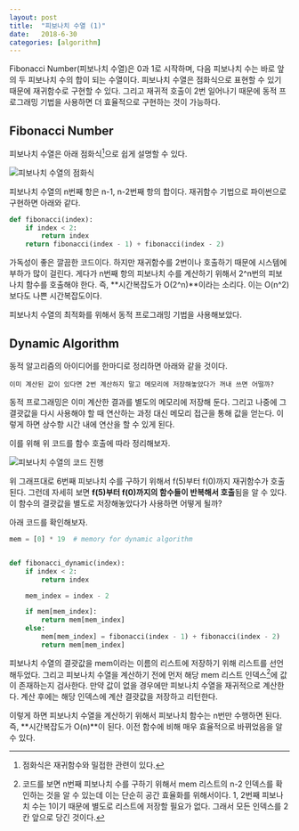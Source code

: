 ```yaml
---
layout: post
title:  "피보나치 수열 (1)"
date:   2018-6-30
categories: [algorithm]
---
```


<p class="intro"><span class="dropcap">F</span>ibonacci Number(피보나치 수열)은 0과 1로 시작하며, 다음 피보나치 수는 바로 앞의 두 피보나치 수의 합이 되는 수열이다. 피보나치 수열은 점화식으로 표현할 수 있기 때문에 재귀함수로 구현할 수 있다. 그리고 재귀적 호출이 2번 일어나기 때문에 동적 프로그래밍 기법을 사용하면 더 효율적으로 구현하는 것이 가능하다.</p>

## Fibonacci Number

피보나치 수열은 아래 점화식[^1]으로 쉽게 설명할 수 있다.

![피보나치 수열의 점화식](https://wikimedia.org/api/rest_v1/media/math/render/svg/00008893a71eebbf4e7d89a0c162fe6359f5ac8c)

피보나치 수열의 n번째 항은 n-1, n-2번째 항의 합이다. 재귀함수 기법으로 파이썬으로 구현하면 아래와 같다.

```python
def fibonacci(index):
    if index < 2:
        return index
    return fibonacci(index - 1) + fibonacci(index - 2)
```

가독성이 좋은 깔끔한 코드이다. 하지만 재귀함수를 2번이나 호출하기 때문에 시스템에 부하가 많이 걸린다. 게다가 n번째 항의 피보나치 수를 계산하기 위해서 2^n번의 피보나치 함수를 호출해야 한다. 즉, **시간복잡도가 O(2^n)**이라는 소리다. 이는 O(n^2)보다도 나쁜 시간복잡도이다.

피보나치 수열의 최적화를 위해서 동적 프로그래밍 기법을 사용해보았다.

## Dynamic Algorithm

동적 알고리즘의 아이디어를 한마디로 정리하면 아래와 같을 것이다.

```이미 계산된 값이 있다면 2번 계산하지 말고 메모리에 저장해놓았다가 꺼내 쓰면 어떨까?```

동적 프로그래밍은 이미 계산한 결과를 별도의 메모리에 저장해 둔다. 그리고 나중에 그 결괏값을 다시 사용해야 할 때 연산하는 과정 대신 메모리 접근을 통해 값을 얻는다. 이렇게 하면 상수항 시간 내에 연산을 할 수 있게 된다.

이를 위해 위 코드를 함수 호출에 따라 정리해보자.

![피보나치 수열의 코드 진행](https://www.codingeek.com/wp-content/uploads/2017/08/fibonacci.png)

위 그래프대로 6번째 피보나치 수를 구하기 위해서 f(5)부터 f(0)까지 재귀함수가 호출된다. 그런데 자세히 보면 **f(5)부터 f(0)까지의 함수들이 반복해서 호출**됨을 알 수 있다. 이 함수의 결괏값을 별도로 저장해놓았다가 사용하면 어떻게 될까?

아래 코드를 확인해보자.

```python
mem = [0] * 19  # memory for dynamic algorithm


def fibonacci_dynamic(index):
    if index < 2:
        return index

    mem_index = index - 2

    if mem[mem_index]:
        return mem[mem_index]
    else:
        mem[mem_index] = fibonacci(index - 1) + fibonacci(index - 2)
        return mem[mem_index]
```

피보나치 수열의 결괏값을 mem이라는 이름의 리스트에 저장하기 위해 리스트를 선언해두었다. 그리고 피보나치 수열을 계산하기 전에 먼저 해당 mem 리스트 인덱스[^2]에 값이 존재하는지 검사한다. 만약 값이 없을 경우에만 피보나치 수열을 재귀적으로 계산한다. 계산 후에는 해당 인덱스에 계산 결괏값을 저장하고 리턴한다.

이렇게 하면 피보나치 수열을 계산하기 위해서 피보나치 함수는 n번만 수행하면 된다. 즉, **시간복잡도가 O(n)**이 된다. 이전 함수에 비해 매우 효율적으로 바뀌었음을 알 수 있다.

[^1]:점화식은 재귀함수와 밀접한 관련이 있다.
[^2]:코드를 보면 n번째 피보나치 수를 구하기 위해서 mem 리스트의 n-2 인덱스를 확인하는 것을 알 수 있는데 이는 단순히 공간 효율화를 위해서이다. 1, 2번째 피보나치 수는 1이기 때문에 별도로 리스트에 저장할 필요가 없다. 그래서 모든 인덱스를 2칸 앞으로 당긴 것이다.